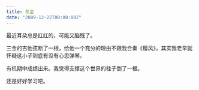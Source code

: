 ```yaml
---
title: 冬至
date: "2009-12-22T00:00:00Z"
---
```


最近耳朵总是红红的，可能又脑残了。

三金的吉他弦断了一根，给他一个充分的理由不跟我合奏《樱风》，其实我老早就怀疑这小子到底有没有心思弹琴。

有机期中成绩出来。我觉得支撑这个世界的柱子倒了一根。

还是好好学习吧。
